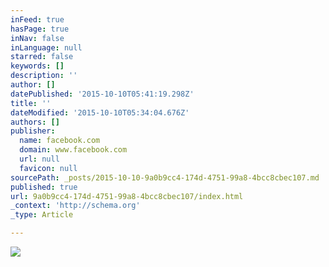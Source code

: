 ```yaml
---
inFeed: true
hasPage: true
inNav: false
inLanguage: null
starred: false
keywords: []
description: ''
author: []
datePublished: '2015-10-10T05:41:19.298Z'
title: ''
dateModified: '2015-10-10T05:34:04.676Z'
authors: []
publisher:
  name: facebook.com
  domain: www.facebook.com
  url: null
  favicon: null
sourcePath: _posts/2015-10-10-9a0b9cc4-174d-4751-99a8-4bcc8cbec107.md
published: true
url: 9a0b9cc4-174d-4751-99a8-4bcc8cbec107/index.html
_context: 'http://schema.org'
_type: Article

---
```

![](https://scontent-lax3-1.xx.fbcdn.net/hphotos-xat1/v/t1.0-9/12109034_10207752133421322_8548074177569141753_n.jpg?oh=8767128a035c57edf18ed8bf811b519d&oe=5691213D)